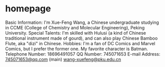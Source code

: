 # homepage
Basic Information: I'm Xue-Feng Wang, a Chinese undergraduate studying in CCME (College of Chemistry and Molecular Engineering), Peking University.
Special Talents: I'm skilled with Hulusi (a kind of Chinese traditional instrument made of gourd), and can also play Chinese Bamboo Flute, aka "dizi" in Chinese.
Hobbies: I'm a fan of DC Comics and Marvel Comics, but I prefer the former one. My favorite character is Batman. 
Telephone Number: 18696491057
QQ Number: 745071653
E-mail Address: 745071653@qq.com (main)  wang-xuefeng@pku.edu.cn
